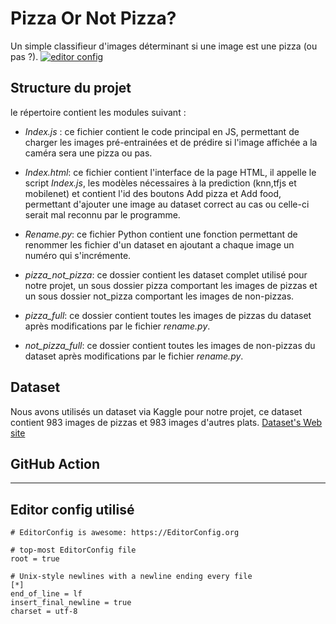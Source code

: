 Pizza Or Not Pizza?  
===================
Un simple classifieur d'images déterminant si une image est une pizza (ou pas ?).
[![editor config](https://github.com/Hugosh71/Pizza-or-not-Pizza-/actions/workflows/editorconfig-checker.yml/badge.svg)](https://github.com/Hugosh71/Pizza-or-not-Pizza-/actions/workflows/editorconfig-checker.yml)


Structure du projet
---------
le répertoire contient les modules suivant :

- *Index.js* : ce fichier contient le code principal en JS, permettant de charger les images pré-entrainées et de prédire si l'image affichée a la caméra sera une pizza ou pas.

- *Index.html*: ce fichier contient l'interface de la page HTML, il appelle le script *Index.js*, les modèles nécessaires à la prediction (knn,tfjs et mobilenet) et contient l'id des boutons Add pizza et Add food, permettant d'ajouter une image au dataset correct au cas ou celle-ci serait mal reconnu par le programme.

- *Rename.py*: ce fichier Python contient une fonction permettant de renommer les fichier d'un dataset en ajoutant a chaque image un numéro qui s'incrémente.

- *pizza_not_pizza*: ce dossier contient les dataset complet utilisé pour notre projet, un sous dossier pizza comportant les images de pizzas et un sous dossier not_pizza comportant les images de non-pizzas.

- *pizza_full*: ce dossier contient toutes les images de pizzas du dataset après modifications par le fichier *rename.py*.

- *not_pizza_full*: ce dossier contient toutes les images de non-pizzas du dataset après modifications par le fichier *rename.py*.

Dataset  
--------
Nous avons utilisés un dataset via Kaggle pour notre projet, ce dataset contient 983 images de pizzas et 983 images d'autres plats.
[Dataset's Web site](https://www.kaggle.com/datasets/carlosrunner/pizza-not-pizza)  


## GitHub Action 
--------
## Editor config utilisé
```
# EditorConfig is awesome: https://EditorConfig.org

# top-most EditorConfig file
root = true

# Unix-style newlines with a newline ending every file
[*]
end_of_line = lf
insert_final_newline = true
charset = utf-8
```

